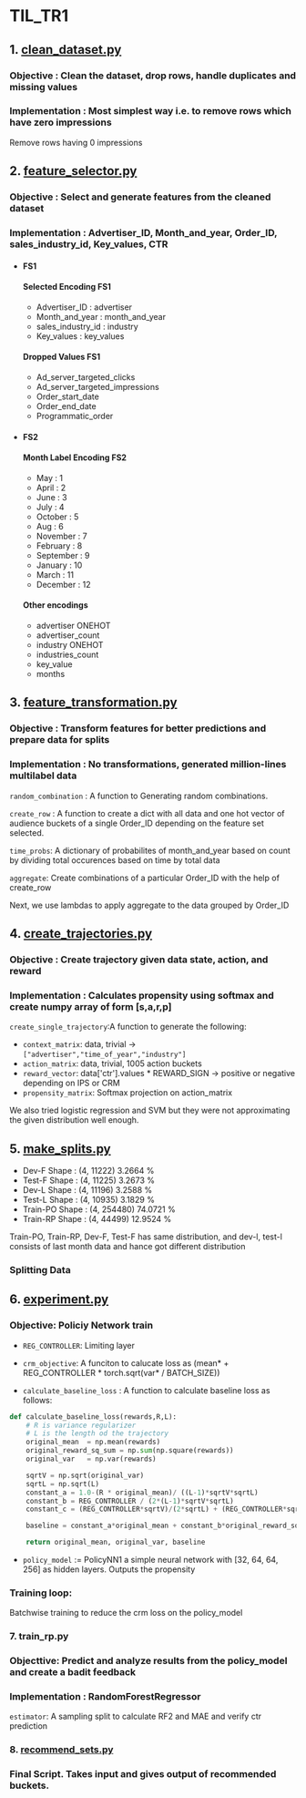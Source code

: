 # TIL_TR1

## 1. [clean_dataset.py](https://github.com/HimanshuMittal01/ctr-optimization/blob/master/clean_dataset.py)

### Objective : Clean the dataset, drop rows, handle duplicates and missing values

### Implementation : Most simplest way i.e. to remove rows which have zero impressions

Remove rows having 0 impressions

## 2. [feature_selector.py](https://github.com/HimanshuMittal01/ctr-optimization/blob/master/feature_selector.py)

### Objective : Select and generate features from the cleaned dataset

### Implementation : Advertiser_ID, Month_and_year, Order_ID, sales_industry_id, Key_values, CTR

-   #### FS1

    #### Selected Encoding FS1

    -   Advertiser_ID : advertiser
    -   Month_and_year : month_and_year
    -   sales_industry_id : industry
    -   Key_values : key_values

    #### Dropped Values FS1

    -   Ad_server_targeted_clicks
    -   Ad_server_targeted_impressions
    -   Order_start_date
    -   Order_end_date
    -   Programmatic_order

-   #### FS2

    #### Month Label Encoding FS2

    -   May : 1
    -   April : 2
    -   June : 3
    -   July : 4
    -   October : 5
    -   Aug : 6
    -   November : 7
    -   February : 8
    -   September : 9
    -   January : 10
    -   March : 11
    -   December : 12

    #### Other encodings

    -   advertiser ONEHOT
    -   advertiser_count
    -   industry ONEHOT
    -   industries_count
    -   key_value
    -   months

## 3. [feature_transformation.py](https://github.com/HimanshuMittal01/ctr-optimization/blob/master/feature_transformation.py)

### Objective : Transform features for better predictions and prepare data for splits

### Implementation : No transformations, generated million-lines multilabel data

`random_combination` : A function to Generating random combinations.

`create_row` : A function to create a dict with all data and one hot vector of audience buckets of a single Order_ID depending on the feature set selected.

`time_probs`: A dictionary of probabilites of month_and_year based on count by dividing total occurences based on time by total data

`aggregate`: Create combinations of a particular Order_ID with the help of create_row

Next, we use lambdas to apply aggregate to the data grouped by Order_ID

## 4. [create_trajectories.py](https://github.com/HimanshuMittal01/ctr-optimization/blob/master/create_trajectories.py)

### Objective : Create trajectory given data state, action, and reward

### Implementation : Calculates propensity using softmax and create numpy array of form [s,a,r,p]

`create_single_trajectory`:A function to generate the following:

-   `context_matrix`: data, trivial -> `["advertiser","time_of_year","industry"]`
-   `action_matrix`: data, trivial, 1005 action buckets
-   `reward_vector`: data['ctr'].values \* REWARD_SIGN -> positive or negative depending on IPS or CRM
-   `propensity_matrix`: Softmax projection on action_matrix

We also tried logistic regression and SVM but they were not approximating the given distribution well enough.

## 5. [make_splits.py](https://github.com/HimanshuMittal01/ctr-optimization/blob/master/make_splits.py)

- Dev-F Shape      : (4, 11222)     3.2664 %
- Test-F Shape     : (4, 11225)     3.2673 %
- Dev-L Shape      : (4, 11196)     3.2588 %
- Test-L Shape     : (4, 10935)     3.1829 %
- Train-PO Shape   : (4, 254480)    74.0721 %
- Train-RP Shape   : (4, 44499)     12.9524 %

Train-PO, Train-RP, Dev-F, Test-F has same distribution, and dev-l, test-l consists of last month data and hance got different distribution
### Splitting Data

## 6. [experiment.py](https://github.com/HimanshuMittal01/ctr-optimization/blob/master/experiment.py)

### Objective: Policiy Network train

-   `REG_CONTROLLER`: Limiting layer

-   `crm_objective`: A funciton to calucate loss as (mean* + REG_CONTROLLER \* torch.sqrt(var* / BATCH_SIZE))

-   `calculate_baseline_loss` : A function to calculate baseline loss as follows:
```python
def calculate_baseline_loss(rewards,R,L):
    # R is variance regularizer
    # L is the length od the trajectory
    original_mean  = np.mean(rewards)
    original_reward_sq_sum = np.sum(np.square(rewards))
    original_var   = np.var(rewards)

    sqrtV = np.sqrt(original_var)
    sqrtL = np.sqrt(L)
    constant_a = 1.0-(R * original_mean)/ ((L-1)*sqrtV*sqrtL)
    constant_b = REG_CONTROLLER / (2*(L-1)*sqrtV*sqrtL)
    constant_c = (REG_CONTROLLER*sqrtV)/(2*sqrtL) + (REG_CONTROLLER*sqrtL*original_mean*original_mean)/(2*(L-1)*sqrtV)

    baseline = constant_a*original_mean + constant_b*original_reward_sq_sum + constant_c

    return original_mean, original_var, baseline
```
-   `policy_model` := PolicyNN1 a simple neural network with [32, 64, 64, 256] as hidden layers. Outputs the propensity

### Training loop:

Batchwise training to reduce the crm loss on the policy_model

### 7. train_rp.py

### Objecttive: Predict and analyze results from the policy_model and create a badit feedback

### Implementation : RandomForestRegressor

`estimator`: A sampling split to calculate RF2 and MAE and verify ctr prediction

### 8. [recommend_sets.py](https://github.com/HimanshuMittal01/ctr-optimization/blob/master/recommend_sets.py)

### Final Script. Takes input and gives output of recommended buckets.
